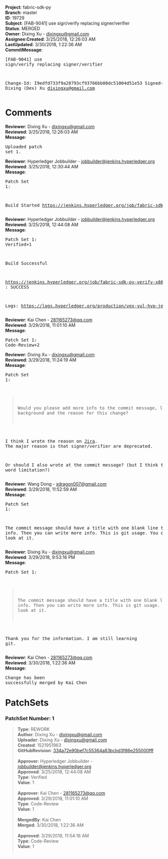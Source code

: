 <strong>Project</strong>: fabric-sdk-py</br><strong>Branch</strong>: master<br><strong>ID</strong>: 19729<br><strong>Subject</strong>: [FAB-9041] use sign/verify replacing signer/verifier<br><strong>Status</strong>: MERGED<br><strong>Owner</strong>: Dixing Xu - dixingxu@gmail.com<br><strong>Assignee</strong>:<strong>Created</strong>: 3/25/2018, 12:26:03 AM<br><strong>LastUpdated</strong>: 3/30/2018, 1:22:36 AM<br><strong>CommitMessage</strong>:<br><pre>[FAB-9041] use sign/verify replacing signer/verifier

Change-Id: I9edfd733f9a28793cf93766bb08dc51004d51e53
Signed-off-by: Dixing (Dex) Xu <dixingxu@gmail.com>
</pre><h1>Comments</h1><strong>Reviewer</strong>: Dixing Xu - dixingxu@gmail.com<br><strong>Reviewed</strong>: 3/25/2018, 12:26:03 AM<br><strong>Message</strong>: <pre>Uploaded patch set 1.</pre><strong>Reviewer</strong>: Hyperledger Jobbuilder - jobbuilder@jenkins.hyperledger.org<br><strong>Reviewed</strong>: 3/25/2018, 12:30:44 AM<br><strong>Message</strong>: <pre>Patch Set 1:

Build Started https://jenkins.hyperledger.org/job/fabric-sdk-py-verify-x86_64/397/</pre><strong>Reviewer</strong>: Hyperledger Jobbuilder - jobbuilder@jenkins.hyperledger.org<br><strong>Reviewed</strong>: 3/25/2018, 12:44:08 AM<br><strong>Message</strong>: <pre>Patch Set 1: Verified+1

Build Successful 

https://jenkins.hyperledger.org/job/fabric-sdk-py-verify-x86_64/397/ : SUCCESS

Logs: https://logs.hyperledger.org/production/vex-yul-hyp-jenkins-3/fabric-sdk-py-verify-x86_64/397</pre><strong>Reviewer</strong>: Kai Chen - 281165273@qq.com<br><strong>Reviewed</strong>: 3/29/2018, 11:01:10 AM<br><strong>Message</strong>: <pre>Patch Set 1: Code-Review+2</pre><strong>Reviewer</strong>: Dixing Xu - dixingxu@gmail.com<br><strong>Reviewed</strong>: 3/29/2018, 11:24:19 AM<br><strong>Message</strong>: <pre>Patch Set 1:

> Would you please add more info to the commit message, like the
 > background and the reason for this change?

I think I wrote the reason on [Jira](https://jira.hyperledger.org/projects/FAB/issues/FAB-9041). The major reason is that signer/verifier are deprecated. 

Or should I also wrote at the commit message? (but I think there is word limitation?)</pre><strong>Reviewer</strong>: Wang Dong - xdragon007@gmail.com<br><strong>Reviewed</strong>: 3/29/2018, 11:52:59 AM<br><strong>Message</strong>: <pre>Patch Set 1:

The commit message should have a title with one blank line then the info.
Then you can write more info. This is git usage. You can have a look at it.</pre><strong>Reviewer</strong>: Dixing Xu - dixingxu@gmail.com<br><strong>Reviewed</strong>: 3/29/2018, 9:53:16 PM<br><strong>Message</strong>: <pre>Patch Set 1:

> The commit message should have a title with one blank line then the
 > info.
 > Then you can write more info. This is git usage. You can have a
 > look at it.

Thank you for the information. I am still learning git.</pre><strong>Reviewer</strong>: Kai Chen - 281165273@qq.com<br><strong>Reviewed</strong>: 3/30/2018, 1:22:36 AM<br><strong>Message</strong>: <pre>Change has been successfully merged by Kai Chen</pre><h1>PatchSets</h1><h3>PatchSet Number: 1</h3><blockquote><strong>Type</strong>: REWORK<br><strong>Author</strong>: Dixing Xu - dixingxu@gmail.com<br><strong>Uploader</strong>: Dixing Xu - dixingxu@gmail.com<br><strong>Created</strong>: 1521951963<br><strong>GitHubRevision</strong>: [334a72e90bef7c55364a83bcbd3f86e255000fff](https://github.com/hyperledger/fabric-sdk-py/commit/334a72e90bef7c55364a83bcbd3f86e255000fff)<br><br><strong>Approver</strong>: Hyperledger Jobbuilder - jobbuilder@jenkins.hyperledger.org<br><strong>Approved</strong>: 3/25/2018, 12:44:08 AM<br><strong>Type</strong>: Verified<br><strong>Value</strong>: 1<br><br><strong>Approver</strong>: Kai Chen - 281165273@qq.com<br><strong>Approved</strong>: 3/29/2018, 11:01:10 AM<br><strong>Type</strong>: Code-Review<br><strong>Value</strong>: 1<br><br><strong>MergedBy</strong>: Kai Chen<br><strong>Merged</strong>: 3/30/2018, 1:22:36 AM<br><br><strong>Approved</strong>: 3/29/2018, 11:54:16 AM<br><strong>Type</strong>: Code-Review<br><strong>Value</strong>: 1<br><br></blockquote>